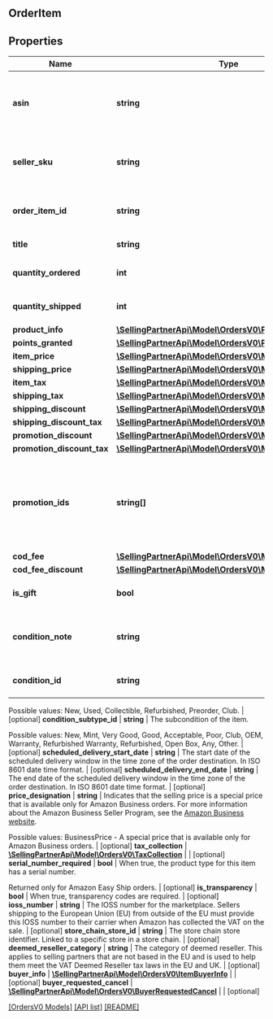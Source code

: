 ## OrderItem

## Properties

Name | Type | Description | Notes
------------ | ------------- | ------------- | -------------
**asin** | **string** | The Amazon Standard Identification Number (ASIN) of the item. |
**seller_sku** | **string** | The seller stock keeping unit (SKU) of the item. | [optional]
**order_item_id** | **string** | An Amazon-defined order item identifier. |
**title** | **string** | The name of the item. | [optional]
**quantity_ordered** | **int** | The number of items in the order. |
**quantity_shipped** | **int** | The number of items shipped. | [optional]
**product_info** | [**\SellingPartnerApi\Model\OrdersV0\ProductInfoDetail**](ProductInfoDetail.md) |  | [optional]
**points_granted** | [**\SellingPartnerApi\Model\OrdersV0\PointsGrantedDetail**](PointsGrantedDetail.md) |  | [optional]
**item_price** | [**\SellingPartnerApi\Model\OrdersV0\Money**](Money.md) |  | [optional]
**shipping_price** | [**\SellingPartnerApi\Model\OrdersV0\Money**](Money.md) |  | [optional]
**item_tax** | [**\SellingPartnerApi\Model\OrdersV0\Money**](Money.md) |  | [optional]
**shipping_tax** | [**\SellingPartnerApi\Model\OrdersV0\Money**](Money.md) |  | [optional]
**shipping_discount** | [**\SellingPartnerApi\Model\OrdersV0\Money**](Money.md) |  | [optional]
**shipping_discount_tax** | [**\SellingPartnerApi\Model\OrdersV0\Money**](Money.md) |  | [optional]
**promotion_discount** | [**\SellingPartnerApi\Model\OrdersV0\Money**](Money.md) |  | [optional]
**promotion_discount_tax** | [**\SellingPartnerApi\Model\OrdersV0\Money**](Money.md) |  | [optional]
**promotion_ids** | **string[]** | A list of promotion identifiers provided by the seller when the promotions were created. | [optional]
**cod_fee** | [**\SellingPartnerApi\Model\OrdersV0\Money**](Money.md) |  | [optional]
**cod_fee_discount** | [**\SellingPartnerApi\Model\OrdersV0\Money**](Money.md) |  | [optional]
**is_gift** | **bool** | When true, the item is a gift. | [optional]
**condition_note** | **string** | The condition of the item as described by the seller. | [optional]
**condition_id** | **string** | The condition of the item.

Possible values: New, Used, Collectible, Refurbished, Preorder, Club. | [optional]
**condition_subtype_id** | **string** | The subcondition of the item.

Possible values: New, Mint, Very Good, Good, Acceptable, Poor, Club, OEM, Warranty, Refurbished Warranty, Refurbished, Open Box, Any, Other. | [optional]
**scheduled_delivery_start_date** | **string** | The start date of the scheduled delivery window in the time zone of the order destination. In ISO 8601 date time format. | [optional]
**scheduled_delivery_end_date** | **string** | The end date of the scheduled delivery window in the time zone of the order destination. In ISO 8601 date time format. | [optional]
**price_designation** | **string** | Indicates that the selling price is a special price that is available only for Amazon Business orders. For more information about the Amazon Business Seller Program, see the [Amazon Business website](https://www.amazon.com/b2b/info/amazon-business). 

Possible values: BusinessPrice - A special price that is available only for Amazon Business orders. | [optional]
**tax_collection** | [**\SellingPartnerApi\Model\OrdersV0\TaxCollection**](TaxCollection.md) |  | [optional]
**serial_number_required** | **bool** | When true, the product type for this item has a serial number.

Returned only for Amazon Easy Ship orders. | [optional]
**is_transparency** | **bool** | When true, transparency codes are required. | [optional]
**ioss_number** | **string** | The IOSS number for the marketplace. Sellers shipping to the European Union (EU) from outside of the EU must provide this IOSS number to their carrier when Amazon has collected the VAT on the sale. | [optional]
**store_chain_store_id** | **string** | The store chain store identifier. Linked to a specific store in a store chain. | [optional]
**deemed_reseller_category** | **string** | The category of deemed reseller. This applies to selling partners that are not based in the EU and is used to help them meet the VAT Deemed Reseller tax laws in the EU and UK. | [optional]
**buyer_info** | [**\SellingPartnerApi\Model\OrdersV0\ItemBuyerInfo**](ItemBuyerInfo.md) |  | [optional]
**buyer_requested_cancel** | [**\SellingPartnerApi\Model\OrdersV0\BuyerRequestedCancel**](BuyerRequestedCancel.md) |  | [optional]

[[OrdersV0 Models]](../) [[API list]](../../Api) [[README]](../../../README.md)
